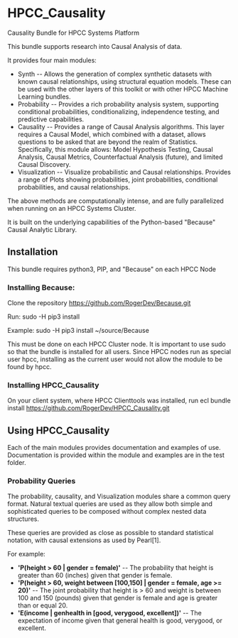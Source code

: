 # HPCC_Causality
Causality Bundle for HPCC Systems Platform

This bundle supports research into Causal Analysis of data.

It provides four main modules:
- Synth -- Allows the generation of complex synthetic datasets with known causal relationships, using structural equation models.  These can be used with the other layers of this toolkit or with other HPCC Machine Learning bundles.
- Probability -- Provides a rich probability analysis system, supporting conditional probabilities, conditionalizing, independence testing, and predictive capabilities.
- Causality -- Provides a range of Causal Analysis algorithms.  This layer requires a Causal Model, which combined with a dataset, allows questions to be asked that are beyond the realm of Statistics.  Specifically, this module allows: Model Hypothesis Testing, Causal Analysis, Causal Metrics, Counterfactual Analysis (future), and limited Causal Discovery.
- Visualization -- Visualize probabilistic and Causal relationships.  Provides a range of Plots showing probabilities, joint probabilities, conditional probabilities, and causal relationships.

The above methods are computationally intense, and are fully parallelized when running on an HPCC Systems Cluster.

It is built on the underlying capabilities of the Python-based "Because" Causal Analytic Library.

## Installation

This bundle requires python3, PIP,  and "Because" on each HPCC Node

### Installing Because:

Clone the repository https://github.com/RogerDev/Because.git

Run: sudo -H pip3 install <path to Because>

Example: sudo -H pip3 install ~/source/Because

This must be done on each HPCC Cluster node.  It is important to use sudo so that the bundle is installed for all users.  Since HPCC nodes run as special user hpcc, installing as the current user would not allow the module to be found by hpcc.

### Installing HPCC_Causality

On your client system, where HPCC Clienttools was installed, run
ecl bundle install https://github.com/RogerDev/HPCC_Causality.git

## Using HPCC_Causality

Each of the main modules provides documentation and examples of use.
Documentation is provided within the module and examples are in the test folder.
  
### Probability Queries
The probability, causality, and Visualization modules share a common query format.  Natural textual queries are used as they allow both simple and sophisticated queries to be composed without complex nested data structures.
  
These queries are provided as close as possible to standard statistical notation, with causal extensions as used by Pearl[1].

For example:
- **'P(height > 60 | gender = female)'** -- The probability that height is greater than 60 (inches) given that gender is female.
- **'P(height > 60, weight between [100,150] | gender = female, age >= 20)'** -- The joint probability that height is > 60 and weight is between
      100 and 150 (pounds) given that gender is female and age is greater than or equal 20.
- **'E(income | genhealth in [good, verygood, excellent])'** -- The expectation of income given that general health is good, verygood, or excellent.

